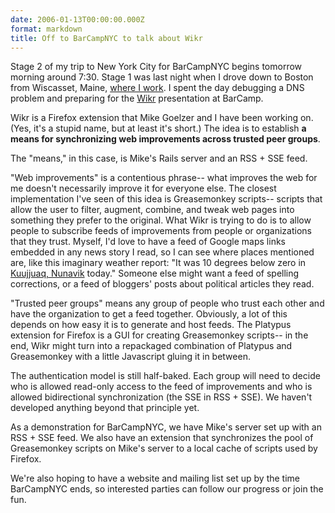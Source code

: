 ```yaml
---
date: 2006-01-13T00:00:00.000Z
format: markdown
title: Off to BarCampNYC to talk about Wikr
---
```


Stage 2 of my trip to New York City for BarCampNYC begins tomorrow morning around 7:30. Stage 1 was last night when I drove down to Boston from Wiscasset, Maine, <a href="http://chewonki.org">where I work</a>. I spent the day debugging a DNS problem and preparing for the <a href="http://pingswept.org/wikr">Wikr</a> presentation at BarCamp.

Wikr is a Firefox extension that Mike Goelzer and I have been working on. (Yes, it's a stupid name, but at least it's short.) The idea is to establish **a means for synchronizing web improvements across trusted peer groups**.

The "means," in this case, is Mike's Rails server and an RSS + SSE feed.

"Web improvements" is a contentious phrase-- what improves the web for me doesn't necessarily improve it for everyone else. The closest implementation I've seen of this idea is Greasemonkey scripts-- scripts that allow the user to filter, augment, combine, and tweak web pages into something they prefer to the original. What Wikr is trying to do is to allow people to subscribe feeds of improvements from people or organizations that they trust. Myself, I'd love to have a feed of Google maps links embedded in any news story I read, so I can see where places mentioned are, like this imaginary weather report: "It was 10 degrees below zero in <a href="http://maps.google.com/maps?f=q&sll=37.0625,-95.677068&sspn=45.8712,63.28125&hl=en&btnG=Search&ll=58.10691,-68.394699&spn=0.120261,0.247192&t=k">Kuujjuaq, Nunavik</a> today." Someone else might want a feed of spelling corrections, or a feed of bloggers' posts about political articles they read.

"Trusted peer groups" means any group of people who trust each other and have the organization to get a feed together. Obviously, a lot of this depends on how easy it is to generate and host feeds. The Platypus extension for Firefox is a GUI for creating Greasemonkey scripts-- in the end, Wikr might turn into a repackaged combination of Platypus and Greasemonkey with a little Javascript gluing it in between.

The authentication model is still half-baked. Each group will need to decide who is allowed read-only access to the feed of improvements and who is allowed bidirectional synchronization (the SSE in RSS + SSE). We haven't developed anything beyond that principle yet.

As a demonstration for BarCampNYC, we have Mike's server set up with an RSS + SSE feed. We also have an extension that synchronizes the pool of Greasemonkey scripts on Mike's server to a local cache of scripts used by Firefox.

We're also hoping to have a website and mailing list set up by the time BarCampNYC ends, so interested parties can follow our progress or join the fun.
